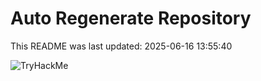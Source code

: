 # Auto Regenerate Repository

This README was last updated: 2025-06-16 13:55:40

 ![TryHackMe](https://tryhackme.com/badge/533634)